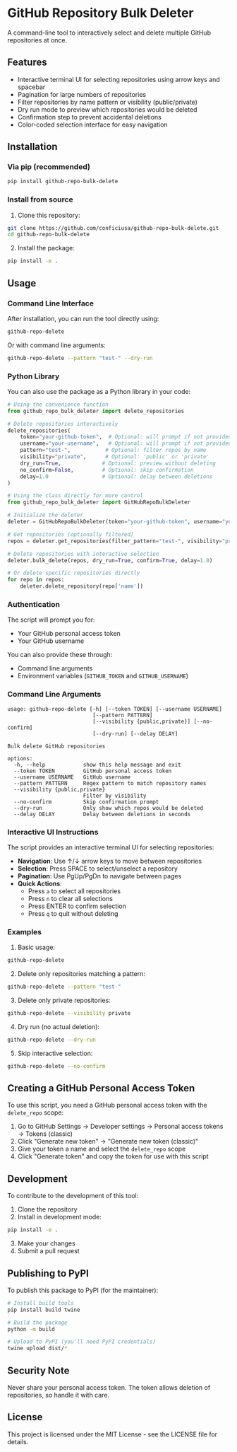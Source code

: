 # GitHub Repository Bulk Deleter

A command-line tool to interactively select and delete multiple GitHub repositories at once.

## Features

- Interactive terminal UI for selecting repositories using arrow keys and spacebar
- Pagination for large numbers of repositories
- Filter repositories by name pattern or visibility (public/private)
- Dry run mode to preview which repositories would be deleted
- Confirmation step to prevent accidental deletions
- Color-coded selection interface for easy navigation

## Installation

### Via pip (recommended)

```bash
pip install github-repo-bulk-delete
```

### Install from source

1. Clone this repository:

```bash
git clone https://github.com/conficiusa/github-repo-bulk-delete.git
cd github-repo-bulk-delete
```

2. Install the package:

```bash
pip install -e .
```

## Usage

### Command Line Interface

After installation, you can run the tool directly using:

```bash
github-repo-delete
```

Or with command line arguments:

```bash
github-repo-delete --pattern "test-" --dry-run
```

### Python Library

You can also use the package as a Python library in your code:

```python
# Using the convenience function
from github_repo_bulk_deleter import delete_repositories

# Delete repositories interactively
delete_repositories(
    token="your-github-token",  # Optional: will prompt if not provided
    username="your-username",   # Optional: will prompt if not provided
    pattern="test-",           # Optional: filter repos by name
    visibility="private",      # Optional: 'public' or 'private'
    dry_run=True,             # Optional: preview without deleting
    no_confirm=False,         # Optional: skip confirmation
    delay=1.0                 # Optional: delay between deletions
)

# Using the class directly for more control
from github_repo_bulk_deleter import GitHubRepoBulkDeleter

# Initialize the deleter
deleter = GitHubRepoBulkDeleter(token="your-github-token", username="your-username")

# Get repositories (optionally filtered)
repos = deleter.get_repositories(filter_pattern="test-", visibility="private")

# Delete repositories with interactive selection
deleter.bulk_delete(repos, dry_run=True, confirm=True, delay=1.0)

# Or delete specific repositories directly
for repo in repos:
    deleter.delete_repository(repo['name'])
```

### Authentication

The script will prompt you for:
- Your GitHub personal access token
- Your GitHub username

You can also provide these through:
- Command line arguments
- Environment variables (`GITHUB_TOKEN` and `GITHUB_USERNAME`)

### Command Line Arguments

```
usage: github-repo-delete [-h] [--token TOKEN] [--username USERNAME]
                           [--pattern PATTERN]
                           [--visibility {public,private}] [--no-confirm]
                           [--dry-run] [--delay DELAY]

Bulk delete GitHub repositories

options:
  -h, --help            show this help message and exit
  --token TOKEN         GitHub personal access token
  --username USERNAME   GitHub username
  --pattern PATTERN     Regex pattern to match repository names
  --visibility {public,private}
                        Filter by visibility
  --no-confirm          Skip confirmation prompt
  --dry-run             Only show which repos would be deleted
  --delay DELAY         Delay between deletions in seconds
```

### Interactive UI Instructions

The script provides an interactive terminal UI for selecting repositories:

- **Navigation**: Use ↑/↓ arrow keys to move between repositories
- **Selection**: Press SPACE to select/unselect a repository
- **Pagination**: Use PgUp/PgDn to navigate between pages
- **Quick Actions**:
  - Press `a` to select all repositories
  - Press `n` to clear all selections
  - Press ENTER to confirm selection
  - Press `q` to quit without deleting

### Examples

1. Basic usage:
```bash
github-repo-delete
```

2. Delete only repositories matching a pattern:
```bash
github-repo-delete --pattern "test-"
```

3. Delete only private repositories:
```bash
github-repo-delete --visibility private
```

4. Dry run (no actual deletion):
```bash
github-repo-delete --dry-run
```

5. Skip interactive selection:
```bash
github-repo-delete --no-confirm
```

## Creating a GitHub Personal Access Token

To use this script, you need a GitHub personal access token with the `delete_repo` scope:

1. Go to GitHub Settings → Developer settings → Personal access tokens → Tokens (classic)
2. Click "Generate new token" → "Generate new token (classic)"
3. Give your token a name and select the `delete_repo` scope
4. Click "Generate token" and copy the token for use with this script

## Development

To contribute to the development of this tool:

1. Clone the repository
2. Install in development mode:
```bash
pip install -e .
```
3. Make your changes
4. Submit a pull request

## Publishing to PyPI

To publish this package to PyPI (for the maintainer):

```bash
# Install build tools
pip install build twine

# Build the package
python -m build

# Upload to PyPI (you'll need PyPI credentials)
twine upload dist/*
```

## Security Note

Never share your personal access token. The token allows deletion of repositories, so handle it with care.

## License

This project is licensed under the MIT License - see the LICENSE file for details.